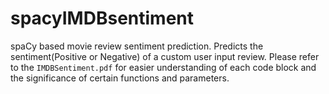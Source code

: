 # spacyIMDBsentiment
spaCy based movie review sentiment prediction. Predicts the sentiment(Positive or Negative) of a custom user input review.
Please refer to the `IMDBSentiment.pdf` for easier understanding of each code block and the significance of certain functions and parameters.
